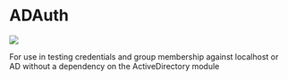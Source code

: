 # ADAuth
![](https://img.shields.io/powershellgallery/dt/ADAuth.svg)

For use in testing credentials and group membership against localhost or AD without a dependency on the ActiveDirectory module
